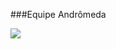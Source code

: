 ###Equipe Andrômeda

![](https://avatars.githubusercontent.com/u/84603562?s=400&u=de7cf6f1707d1ae539d5cf95132234d12cd9ef1f&v=4)
